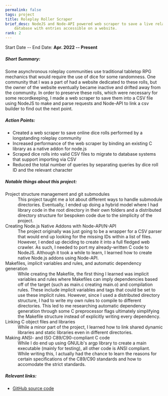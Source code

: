 ```yaml
---
permalink: false
tags: project
title: Roleplay Roller Scraper
brief_desc: NodeJS and Node-API powered web scraper to save a live relational
    database with entries accessible on a website.
rank: 2
---
```

Start Date -- End Date: **Apr. 2022 -- Present**

##### Short Summary:
Some asynchronous roleplay communities use traditional tabletop RPG mechanics
that would require the use of dice for some randomness. One community that I was
a part of had a website dedicated to these rolls, but the owner of the website
eventually became inactive and drifted away from the community. In order to
preserve these rolls, which were necessary for some recordkeeping, I made a web
scraper to save them into a CSV file using NodeJS to make and parse requests and
Node-API to link a csv builder to find out the next point.

##### Action Points:
* Created a web scraper to save online dice rolls performed by a longstanding
    roleplay community
* Increased performance of the web scraper by binding an existing C library as
    a native addon for node.js
* Scraped dice rolls into valid CSV files to migrate to database systems that
    support importing via CSV
* Reduced the total number of queries by separating queries by dice roll ID and
    the relevant character

##### Notable things about this project:
<dl>
    <dt>Project structure management and git submodules</dt>
    <dd>
        This project taught me a lot about different ways to handle submodule
        directories. Eventually, I ended up doing a hybrid model where I had
        library code in the root directory in their own folders and a
        distributed directory structure for bespoken code due to the simplicity
        of the project.
    </dd>
    <dt>Creating Node.js Native Addons with Node-API/N-API</dt>
    <dd>
        The project originally was just going to be a wrapper for a CSV parser
        that would end up looking for the missing IDs within a list of files.
        However, I ended up deciding to create it into a full fledged web
        crawler. As such, I needed to port my already-written C code to NodeJS.
        Although it took a while to learn, I learned how to create native
        Node.js addons using Node-API.
    </dd>
    <dt>
        Makefiles, implicit variables and rules, and automatic dependency
        generation
    </dt>
    <dd>
        While creating the Makefile, the first thing I learned was implicit
        variables and rules where Makefiles can imply dependencies based off of
        the target (such as main.c creating main.o) and compilation rules. These
        include implicit variables and tags that could be set to use these
        implicit rules.  However, since I used a distributed directory
        structure, I had to write my own rules to compile to different
        directories. This led to me researching automatic dependency generation
        through some C preprocessor flags ultimately simplifying the Makefile
        structure instead of explicitly writing every dependency.
    </dd>
    <dt>Linking C object files and libraries</dt>
    <dd>
        While a minor part of the project, I learned how to link shared dynamic
        libraries and static libraries even in different directories.
    </dd>
    <dt>Making ANSI- and ISO C89/C90-compliant C code</dt>
    <dd>
        While I do end up using GNULib's argp library to create a main
        executable (mainly for testing), all other code is ANSI compliant. While
        writing this, I actually had the chance to learn the reasons for certain
        specifications of the C89/C90 standards and how to accomodate the strict
        standards.
    </dd>
</dl>

##### Relevant links:
* [GitHub source code](https://github.com/AxiosDeminence/MeetingID_Experiment)